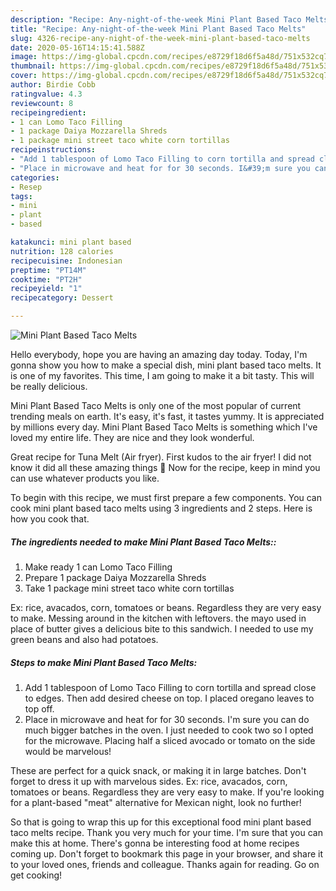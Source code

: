 ```yaml
---
description: "Recipe: Any-night-of-the-week Mini Plant Based Taco Melts"
title: "Recipe: Any-night-of-the-week Mini Plant Based Taco Melts"
slug: 4326-recipe-any-night-of-the-week-mini-plant-based-taco-melts
date: 2020-05-16T14:15:41.588Z
image: https://img-global.cpcdn.com/recipes/e8729f18d6f5a48d/751x532cq70/mini-plant-based-taco-melts-recipe-main-photo.jpg
thumbnail: https://img-global.cpcdn.com/recipes/e8729f18d6f5a48d/751x532cq70/mini-plant-based-taco-melts-recipe-main-photo.jpg
cover: https://img-global.cpcdn.com/recipes/e8729f18d6f5a48d/751x532cq70/mini-plant-based-taco-melts-recipe-main-photo.jpg
author: Birdie Cobb
ratingvalue: 4.3
reviewcount: 8
recipeingredient:
- 1 can Lomo Taco Filling
- 1 package Daiya Mozzarella Shreds
- 1 package mini street taco white corn tortillas
recipeinstructions:
- "Add 1 tablespoon of Lomo Taco Filling to corn tortilla and spread close to edges. Then add desired cheese on top. I placed oregano leaves to top off."
- "Place in microwave and heat for for 30 seconds. I&#39;m sure you can do much bigger batches in the oven. I just needed to cook two so I opted for the microwave. Placing half a sliced avocado or tomato on the side would be marvelous!"
categories:
- Resep
tags:
- mini
- plant
- based

katakunci: mini plant based
nutrition: 128 calories
recipecuisine: Indonesian
preptime: "PT14M"
cooktime: "PT2H"
recipeyield: "1"
recipecategory: Dessert

---
```



![Mini Plant Based Taco Melts](https://img-global.cpcdn.com/recipes/e8729f18d6f5a48d/751x532cq70/mini-plant-based-taco-melts-recipe-main-photo.jpg)

Hello everybody, hope you are having an amazing day today. Today, I'm gonna show you how to make a special dish, mini plant based taco melts. It is one of my favorites. This time, I am going to make it a bit tasty. This will be really delicious.

Mini Plant Based Taco Melts is only one of the most popular of current trending meals on earth. It's easy, it's fast, it tastes yummy. It is appreciated by millions every day. Mini Plant Based Taco Melts is something which I've loved my entire life. They are nice and they look wonderful.

Great recipe for Tuna Melt (Air fryer). First kudos to the air fryer! I did not know it did all these amazing things 🥰 Now for the recipe, keep in mind you can use whatever products you like.


To begin with this recipe, we must first prepare a few components. You can cook mini plant based taco melts using 3 ingredients and 2 steps. Here is how you cook that.

##### The ingredients needed to make Mini Plant Based Taco Melts::

1. Make ready 1 can Lomo Taco Filling
1. Prepare 1 package Daiya Mozzarella Shreds
1. Take 1 package mini street taco white corn tortillas


Ex: rice, avacados, corn, tomatoes or beans. Regardless they are very easy to make. Messing around in the kitchen with leftovers. the mayo used in place of butter gives a delicious bite to this sandwich. I needed to use my green beans and also had potatoes. 

##### Steps to make Mini Plant Based Taco Melts:

1. Add 1 tablespoon of Lomo Taco Filling to corn tortilla and spread close to edges. Then add desired cheese on top. I placed oregano leaves to top off.
1. Place in microwave and heat for for 30 seconds. I&#39;m sure you can do much bigger batches in the oven. I just needed to cook two so I opted for the microwave. Placing half a sliced avocado or tomato on the side would be marvelous!


These are perfect for a quick snack, or making it in large batches. Don&#39;t forget to dress it up with marvelous sides. Ex: rice, avacados, corn, tomatoes or beans. Regardless they are very easy to make. If you&#39;re looking for a plant-based &#34;meat&#34; alternative for Mexican night, look no further! 

So that is going to wrap this up for this exceptional food mini plant based taco melts recipe. Thank you very much for your time. I'm sure that you can make this at home. There's gonna be interesting food at home recipes coming up. Don't forget to bookmark this page in your browser, and share it to your loved ones, friends and colleague. Thanks again for reading. Go on get cooking!
